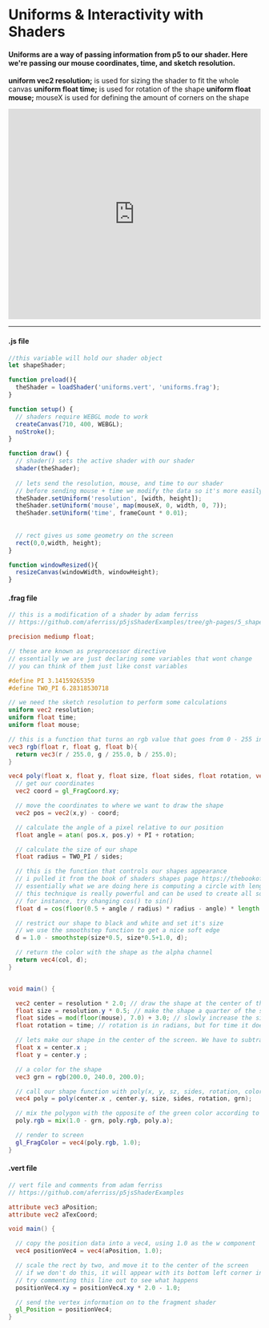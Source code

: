 # Uniforms & Interactivity with Shaders
#### Uniforms are a way of passing information from p5 to our shader. Here we're passing our mouse coordinates, time, and sketch resolution.

**uniform vec2 resolution;** is used for sizing the shader to fit the whole canvas
**uniform float time;** is used for rotation of the shape
**uniform float mouse;** mouseX is used for defining the amount of corners on the shape


<div class="glitch-embed-wrap" style="height: 420px; width: 100%;">
  <iframe
    allow="geolocation; microphone; camera; midi; vr; encrypted-media"
    src="https://glitch.com/embed/#!/embed/passing-uniforms?path=uniforms.frag&previewSize=100"
    alt="passing-uniforms on Glitch"
    style="height: 100%; width: 100%; border: 0;">
  </iframe>
</div>

***

#### .js file
```javascript
//this variable will hold our shader object
let shapeShader;

function preload(){
  theShader = loadShader('uniforms.vert', 'uniforms.frag');
}

function setup() {
  // shaders require WEBGL mode to work
  createCanvas(710, 400, WEBGL);
  noStroke();
}

function draw() {  
  // shader() sets the active shader with our shader
  shader(theShader);
  
  // lets send the resolution, mouse, and time to our shader
  // before sending mouse + time we modify the data so it's more easily usable by the shader
  theShader.setUniform('resolution', [width, height]);
  theShader.setUniform('mouse', map(mouseX, 0, width, 0, 7));
  theShader.setUniform('time', frameCount * 0.01);
  
  
  // rect gives us some geometry on the screen
  rect(0,0,width, height);
}

function windowResized(){
  resizeCanvas(windowWidth, windowHeight);
}
```
#### .frag file
```frag
// this is a modification of a shader by adam ferriss
// https://github.com/aferriss/p5jsShaderExamples/tree/gh-pages/5_shapes/5-3_polygon

precision mediump float;

// these are known as preprocessor directive
// essentially we are just declaring some variables that wont change
// you can think of them just like const variables

#define PI 3.14159265359
#define TWO_PI 6.28318530718

// we need the sketch resolution to perform some calculations
uniform vec2 resolution;
uniform float time;
uniform float mouse;

// this is a function that turns an rgb value that goes from 0 - 255 into 0.0 - 1.0
vec3 rgb(float r, float g, float b){
  return vec3(r / 255.0, g / 255.0, b / 255.0);
}

vec4 poly(float x, float y, float size, float sides, float rotation, vec3 col){
  // get our coordinates
  vec2 coord = gl_FragCoord.xy;

  // move the coordinates to where we want to draw the shape
  vec2 pos = vec2(x,y) - coord;

  // calculate the angle of a pixel relative to our position
  float angle = atan( pos.x, pos.y) + PI + rotation;

  // calculate the size of our shape
  float radius = TWO_PI / sides;

  // this is the function that controls our shapes appearance
  // i pulled it from the book of shaders shapes page https://thebookofshaders.com/07/
  // essentially what we are doing here is computing a circle with length(pos) and manipulating it's shape with the cos() function
  // this technique is really powerful and can be used to create all sorts of different shapes
  // for instance, try changing cos() to sin()
  float d = cos(floor(0.5 + angle / radius) * radius - angle) * length(pos);

  // restrict our shape to black and white and set it's size
  // we use the smoothstep function to get a nice soft edge 
  d = 1.0 - smoothstep(size*0.5, size*0.5+1.0, d);

  // return the color with the shape as the alpha channel
  return vec4(col, d);
}


void main() {

  vec2 center = resolution * 2.0; // draw the shape at the center of the screen
  float size = resolution.y * 0.5; // make the shape a quarter of the screen height
  float sides = mod(floor(mouse), 7.0) + 3.0; // slowly increase the sides, when it reaches 10 sides, go back down to 3
  float rotation = time; // rotation is in radians, but for time it doesnt really matter

  // lets make our shape in the center of the screen. We have to subtract half of it's width and height just like in p5
  float x = center.x ;
  float y = center.y ;

  // a color for the shape 
  vec3 grn = rgb(200.0, 240.0, 200.0);

  // call our shape function with poly(x, y, sz, sides, rotation, color);
  vec4 poly = poly(center.x , center.y, size, sides, rotation, grn);

  // mix the polygon with the opposite of the green color according to the shapes alpha
  poly.rgb = mix(1.0 - grn, poly.rgb, poly.a);

  // render to screen
  gl_FragColor = vec4(poly.rgb, 1.0);
}
```
#### .vert file
```vert
// vert file and comments from adam ferriss
// https://github.com/aferriss/p5jsShaderExamples

attribute vec3 aPosition;
attribute vec2 aTexCoord;

void main() {

  // copy the position data into a vec4, using 1.0 as the w component
  vec4 positionVec4 = vec4(aPosition, 1.0);

  // scale the rect by two, and move it to the center of the screen
  // if we don't do this, it will appear with its bottom left corner in the center of the sketch
  // try commenting this line out to see what happens
  positionVec4.xy = positionVec4.xy * 2.0 - 1.0;

  // send the vertex information on to the fragment shader
  gl_Position = positionVec4;
}
```
